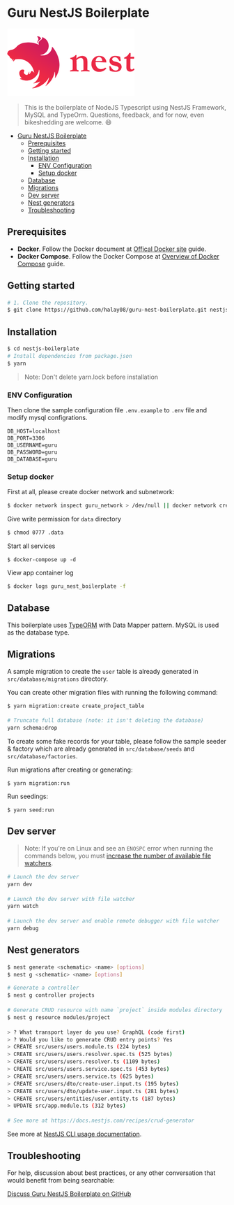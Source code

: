 # Guru NestJS Boilerplate

[![Guru NestJS](./nest-logo.png)](https://github.com/nestjs/nest)

> This is the boilerplate of NodeJS Typescript using NestJS Framework, MySQL and TypeOrm. Questions, feedback, and for now, even bikeshedding are welcome. 😄

- [Guru NestJS Boilerplate](#guru-nestjs-boilerplate)
  - [Prerequisites](#prerequisites)
  - [Getting started](#getting-started)
  - [Installation](#installation)
    - [ENV Configuration](#env-configuration)
    - [Setup docker](#setup-docker)
  - [Database](#database)
  - [Migrations](#migrations)
  - [Dev server](#dev-server)
  - [Nest generators](#nest-generators)
  - [Troubleshooting](#troubleshooting)

## Prerequisites

* **Docker**. Follow the Docker document at [Offical Docker site](https://docs.docker.com/ "Docker document") guide.
* **Docker Compose**. Follow the Docker Compose at [Overview of Docker Compose](https://docs.docker.com/compose/ "Overview of Docker Compose") guide.

## Getting started

```bash
# 1. Clone the repository.
$ git clone https://github.com/halay08/guru-nest-boilerplate.git nestjs-boilerplate
```

## Installation

```bash
$ cd nestjs-boilerplate
# Install dependencies from package.json
$ yarn
```

> Note: Don't delete yarn.lock before installation

### ENV Configuration

Then clone the sample configuration file `.env.example` to `.env` file and modify mysql configrations.

```env
DB_HOST=localhost
DB_PORT=3306
DB_USERNAME=guru
DB_PASSWORD=guru
DB_DATABASE=guru
```

### Setup docker

First at all,  please create docker network and subnetwork:

```sh
$ docker network inspect guru_network > /dev/null || docker network create --ipam-driver default --subnet=99.0.0.0/16 --attachable guru_network
```

Give write permission for `data` directory

```sh
$ chmod 0777 .data
```

Start all services

```
$ docker-compose up -d
```

View app container log

```sh
$ docker logs guru_nest_boilerplate -f
```

## Database

This boilerplate uses [TypeORM](https://github.com/typeorm/typeorm) with Data Mapper pattern. MySQL is used as the database type.

## Migrations

A sample migration to create the `user` table is already generated in `src/database/migrations` directory.

You can create other migration files with running the following command:

```sh
$ yarn migration:create create_project_table

# Truncate full database (note: it isn't deleting the database)
yarn schema:drop
```

To create some fake records for your table, please follow the sample seeder & factory which are already generated in `src/database/seeds` and `src/database/factories`.

Run migrations after creating or generating:

```
$ yarn migration:run
```

Run seedings:

```
$ yarn seed:run
```

## Dev server

> Note: If you're on Linux and see an `ENOSPC` error when running the commands below, you must [increase the number of available file watchers](https://stackoverflow.com/questions/22475849/node-js-error-enospc#answer-32600959).

```sh
# Launch the dev server
yarn dev

# Launch the dev server with file watcher
yarn watch

# Launch the dev server and enable remote debugger with file watcher
yarn debug
```

## Nest generators

```sh
$ nest generate <schematic> <name> [options]
$ nest g <schematic> <name> [options]
```

``` sh
# Generate a controller
$ nest g controller projects

# Generate CRUD resource with name `project` inside modules directory
$ nest g resource modules/project

> ? What transport layer do you use? GraphQL (code first)
> ? Would you like to generate CRUD entry points? Yes
> CREATE src/users/users.module.ts (224 bytes)
> CREATE src/users/users.resolver.spec.ts (525 bytes)
> CREATE src/users/users.resolver.ts (1109 bytes)
> CREATE src/users/users.service.spec.ts (453 bytes)
> CREATE src/users/users.service.ts (625 bytes)
> CREATE src/users/dto/create-user.input.ts (195 bytes)
> CREATE src/users/dto/update-user.input.ts (281 bytes)
> CREATE src/users/entities/user.entity.ts (187 bytes)
> UPDATE src/app.module.ts (312 bytes)

# See more at https://docs.nestjs.com/recipes/crud-generator
```

See more at [NestJS CLI usage documentation](https://docs.nestjs.com/cli/usages).

## Troubleshooting

For help, discussion about best practices, or any other conversation that would benefit from being searchable:

[Discuss Guru NestJS Boilerplate on GitHub](https://github.com/halay08/guru-nest-boilerplate/discussions)

